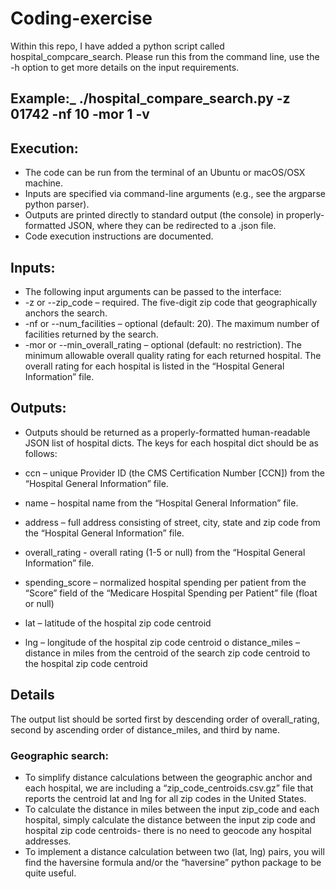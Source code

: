 # Coding-exercise
Within this repo, I have added a python script called hospital_compcare_search. Please run this from the command line, use the -h option to get more details on the input requirements.

## Example:_  ./hospital_compare_search.py -z 01742 -nf 10 -mor 1 -v

## Execution: 
* The code can be run from the terminal of an Ubuntu or macOS/OSX machine. 
* Inputs are specified via command-line arguments (e.g., see the argparse python parser). 
* Outputs are printed directly to standard output (the console) in properly-formatted JSON, where they can be redirected to a .json file.
* Code execution instructions are documented.

## Inputs: 
* The following input arguments can be passed to the interface: 
* -z or --zip_code – required. The five-digit zip code that geographically anchors the search. 
* -nf or --num_facilities – optional (default: 20). The maximum number of facilities returned by the search. 
* -mor or --min_overall_rating – optional (default: no restriction). The minimum allowable overall quality rating for each returned hospital. The overall rating for each hospital is listed in the “Hospital General Information” file.

## Outputs: 
* Outputs should be returned as a properly-formatted human-readable JSON list of hospital dicts. The keys for each hospital dict should be as follows:

* ccn – unique Provider ID (the CMS Certification Number [CCN]) from the “Hospital General Information” file. 
* name – hospital name from the “Hospital General Information” file. 
* address – full address consisting of street, city, state and zip code from the “Hospital General Information” file. 
* overall_rating - overall rating (1-5 or null) from the “Hospital General Information” file. 
* spending_score – normalized hospital spending per patient from the “Score” field of the “Medicare Hospital Spending per Patient” file (float or null) 
* lat – latitude of the hospital zip code centroid
* lng – longitude of the hospital zip code centroid o distance_miles – distance in miles from the centroid of the search zip code centroid to the hospital zip code centroid 

## Details
The output list should be sorted first by descending order of overall_rating, second by ascending order of distance_miles, and third by name. 
### Geographic search: 
* To simplify distance calculations between the geographic anchor and each hospital, we are including a “zip_code_centroids.csv.gz” file that reports the centroid lat and lng for all zip codes in the United States. 
* To calculate the distance in miles between the input zip_code and each hospital, simply calculate the distance between the input zip code and hospital zip code centroids- there is no need to geocode any hospital addresses. 
* To implement a distance calculation between two (lat, lng) pairs, you will find the haversine formula and/or the “haversine” python package to be quite useful.
